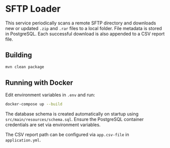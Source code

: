 # SFTP Loader

This service periodically scans a remote SFTP directory and downloads new or updated `.zip` and `.rar` files to a local folder. File metadata is stored in PostgreSQL.
Each successful download is also appended to a CSV report file.

## Building

```bash
mvn clean package
```

## Running with Docker

Edit environment variables in `.env` and run:

```bash
docker-compose up --build
```

The database schema is created automatically on startup using `src/main/resources/schema.sql`. Ensure the PostgreSQL container credentials are set via environment variables.

The CSV report path can be configured via `app.csv-file` in `application.yml`.

